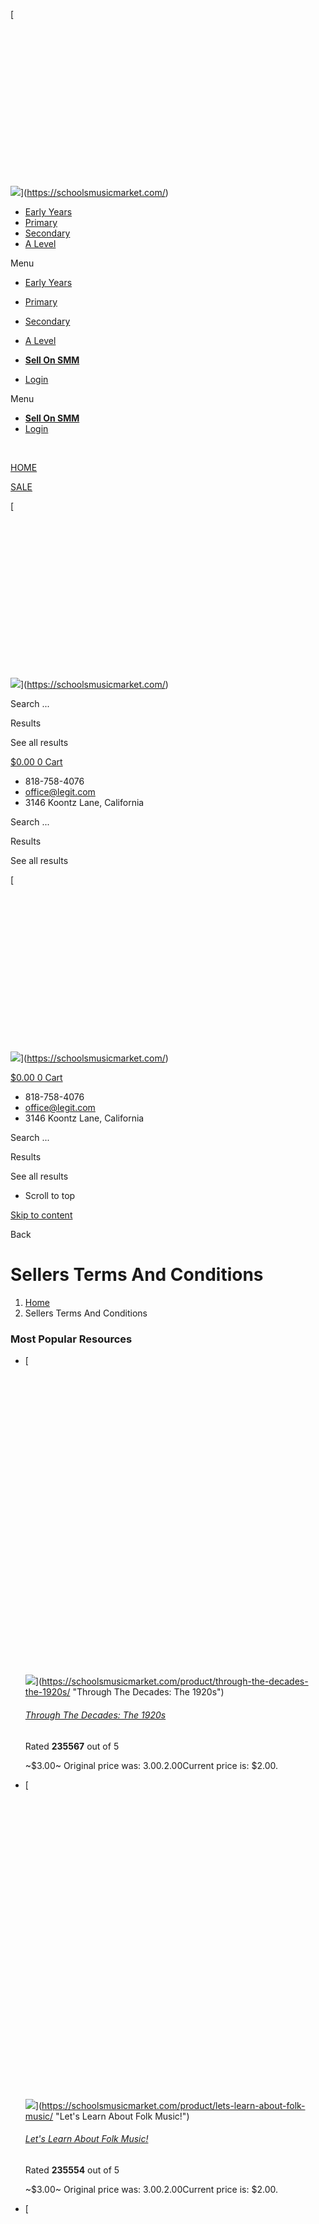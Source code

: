 [![](data:image/svg+xml,%3Csvg%20xmlns='http://www.w3.org/2000/svg'%20viewBox='0%200%20500%20250'%3E%3C/svg%3E)

![](https://schoolsmusicmarket.com/wp-content/uploads/2023/07/SMM-Logo.png)](https://schoolsmusicmarket.com/)

* [Early Years](https://schoolsmusicmarket.com/market/filter/year_group:87/)
* [Primary](https://schoolsmusicmarket.com/market/filter/year_group:88%2C89%2C90%2C91%2C92%2C93/)
* [Secondary](https://schoolsmusicmarket.com/market/filter/year_group:98%2C99%2C95%2C96%2C97/)
* [A Level](https://schoolsmusicmarket.com/market/filter/year_group:101%2C102/)

Menu

* [Early Years](https://schoolsmusicmarket.com/market/filter/year_group:87/)
* [Primary](https://schoolsmusicmarket.com/market/filter/year_group:88%2C89%2C90%2C91%2C92%2C93/)
* [Secondary](https://schoolsmusicmarket.com/market/filter/year_group:98%2C99%2C95%2C96%2C97/)
* [A Level](https://schoolsmusicmarket.com/market/filter/year_group:101%2C102/)

* [**Sell On SMM**](https://schoolsmusicmarket.com/sell-your-music-resources/)
* [Login](https://schoolsmusicmarket.com/login/)

Menu

* [**Sell On SMM**](https://schoolsmusicmarket.com/sell-your-music-resources/)
* [Login](https://schoolsmusicmarket.com/login/)

[](https://schoolsmusicmarket.com/cart/)

[](https://schoolsmusicmarket.com/wishlist/)

 [](https://schoolsmusicmarket.com/product/classroom-decor-music-labels-pack/)

[HOME](https://schoolsmusicmarket.com/seller-dashboard)

[SALE](https://schoolsmusicmarket.com/market/jsf/epro-products/sort/orderby%3Asales_number%3Border%3ADESC/)

[![](data:image/svg+xml,%3Csvg%20xmlns='http://www.w3.org/2000/svg'%20viewBox='0%200%20500%20250'%3E%3C/svg%3E)

![](https://schoolsmusicmarket.com/wp-content/uploads/2023/07/SMM-Logo.png)](https://schoolsmusicmarket.com/)

Search ...  

Results

See all results

[$0.00 0 Cart](#)

[](https://schoolsmusicmarket.com/seller-dashboard/)

* 818-758-4076
* office@legit.com
* 3146 Koontz Lane, California

Search ...  

Results

See all results

[![](data:image/svg+xml,%3Csvg%20xmlns='http://www.w3.org/2000/svg'%20viewBox='0%200%20500%20250'%3E%3C/svg%3E)

![](https://schoolsmusicmarket.com/wp-content/uploads/2023/07/SMM-Logo.png)](https://schoolsmusicmarket.com/)

[$0.00 0 Cart](#)

[](https://schoolsmusicmarket.com/seller-dashboard/)

* 818-758-4076
* office@legit.com
* 3146 Koontz Lane, California

Search ...  

Results

See all results

* Scroll to top
    

[Skip to content](#main)

Back

Sellers Terms And Conditions
============================

1. [Home](https://schoolsmusicmarket.com/)
2. Sellers Terms And Conditions

### Most Popular Resources

* [![](data:image/svg+xml,%3Csvg%20xmlns='http://www.w3.org/2000/svg'%20viewBox='0%200%20300%20300'%3E%3C/svg%3E)
    
    ![](https://schoolsmusicmarket.com/wp-content/uploads/2024/04/THE-1920S-750-x-500-px-300x300.png)](https://schoolsmusicmarket.com/product/through-the-decades-the-1920s/ "Through The Decades: The 1920s")
    
    ###### [Through The Decades: The 1920s](https://schoolsmusicmarket.com/product/through-the-decades-the-1920s/ "Through The Decades: The 1920s")
    
    Rated **235567** out of 5
    
    ~$3.00~ Original price was: $3.00.$2.00Current price is: $2.00.
    
* [![](data:image/svg+xml,%3Csvg%20xmlns='http://www.w3.org/2000/svg'%20viewBox='0%200%20300%20300'%3E%3C/svg%3E)
    
    ![](https://schoolsmusicmarket.com/wp-content/uploads/2024/04/FOLK-MUSIC-750-x-500-px-300x300.png)](https://schoolsmusicmarket.com/product/lets-learn-about-folk-music/ "Let's Learn About Folk Music!")
    
    ###### [Let's Learn About Folk Music!](https://schoolsmusicmarket.com/product/lets-learn-about-folk-music/ "Let's Learn About Folk Music!")
    
    Rated **235554** out of 5
    
    ~$3.00~ Original price was: $3.00.$2.00Current price is: $2.00.
    
* [![](data:image/svg+xml,%3Csvg%20xmlns='http://www.w3.org/2000/svg'%20viewBox='0%200%20300%20300'%3E%3C/svg%3E)
    
    ![](https://schoolsmusicmarket.com/wp-content/uploads/2024/04/JAZZ-MUSIC-750-x-500-px-300x300.png)](https://schoolsmusicmarket.com/product/lets-learn-about-jazz-music/ "Let's Learn About Jazz Music!")
    
    ###### [Let's Learn About Jazz Music!](https://schoolsmusicmarket.com/product/lets-learn-about-jazz-music/ "Let's Learn About Jazz Music!")
    
    Rated **235541** out of 5
    
    ~$3.00~ Original price was: $3.00.$2.00Current price is: $2.00.
    
* [![](data:image/svg+xml,%3Csvg%20xmlns='http://www.w3.org/2000/svg'%20viewBox='0%200%20300%20300'%3E%3C/svg%3E)
    
    ![](https://schoolsmusicmarket.com/wp-content/uploads/2024/04/BLUES-MUSIC-750-x-500-px-300x300.png)](https://schoolsmusicmarket.com/product/lets-learn-about-blues-music/ "Let's Learn About Blues Music!")
    
    ###### [Let's Learn About Blues Music!](https://schoolsmusicmarket.com/product/lets-learn-about-blues-music/ "Let's Learn About Blues Music!")
    
    Rated **235528** out of 5
    
    ~$3.00~ Original price was: $3.00.$2.00Current price is: $2.00.
    
* [![](data:image/svg+xml,%3Csvg%20xmlns='http://www.w3.org/2000/svg'%20viewBox='0%200%20300%20300'%3E%3C/svg%3E)
    
    ![](https://schoolsmusicmarket.com/wp-content/uploads/2024/04/COUNTRY-MUSIC-750-x-500-px-300x300.png)](https://schoolsmusicmarket.com/product/lets-learn-about-country-music/ "Let's Learn About Country Music!")
    
    ###### [Let's Learn About Country Music!](https://schoolsmusicmarket.com/product/lets-learn-about-country-music/ "Let's Learn About Country Music!")
    
    Rated **235515** out of 5
    
    ~$3.00~ Original price was: $3.00.$2.00Current price is: $2.00.
    

We'll send you everything you need to make this year's celebration unforgettable.

   

First Name 

Second Name 

Email 

School Type

Primary School Teacher Secondary School Teacher

Register For Free

### More From The Blog...

* ###### [Engaging Parents and the Community in Music Education](https://schoolsmusicmarket.com/engaging-parents-and-the-community-in-music-education/)
    
* ###### [Building Confidence and Performance Skills in Music Education](https://schoolsmusicmarket.com/building-confidence-and-performance-skills-in-music-education/)
    
* ###### [Utilising Online Resources and Apps in Music Education](https://schoolsmusicmarket.com/utilising-online-resources-and-apps-in-music-education/)
    

Welcome to Schools Music Market (referred to in this policy as “Schools Music Market,” “SMM,” “us,” “we,” or “our”). These Terms of Service (“Terms”) govern your relationship with SMM and provide important information about your legal rights.

By accessing and using our marketplace located at schoolsmusicmarket.com and related subdomains, you agree to abide by these Terms. Please read them carefully.

1. **Introduction**

1.1 SMM is an open platform that allows educators and creators to discover, buy, sell, and share original content for teaching and learning, classroom decor, and supplies (“Resources”). Resources may include electronically delivered files, digital products, streaming video, physical or used goods, and other product types. SMM reserves the right to withdraw Resources if they are deemed to be in breach of our terms. A Resource, together with its title, description, and other listing information, constitutes a “Resource Listing.” SMM does not own or sell Resources for or on behalf of Sellers.

2. **Purchases**

2.1 When making purchases on SMM, you are responsible for paying any amounts due, including applicable taxes. The list price for each item will be charged in GB Sterling. By placing an order, you represent and warrant that the billing information you’ve provided is accurate.

3. **Income Tax**

3.1 SMM does not pay income tax on your behalf to any tax authority. There is no withholding tax on any author royalty payments made by SMM to you. However, as a Seller, you may need to submit a tax return to the tax authorities to report and pay any income tax that may be due on your royalty payments.

4. **Sellers Outside Of The UK**

4.1 SMM permits the selling of Resources from outside the UK. As a Seller, you accept the responsibility to comply with the laws of the country you are located in. The SMM site supports multiple currencies for buyers, which is dependent on their IP address. However, the royalty you receive for each sale will be paid in the same currency as the price you have set for your Resource.

5. **Account Closure**

5.1 Closure by SMM: We may, at our discretion, close or suspend the Account of any Member at any time for any reason, with or without notice.

5.2 Closure by You: You have the right to close your SMM account at any time, without notice to us.

5.3 Effect of Account Closure: After your account is closed, you will no longer have access to your Account information, past purchases, uploaded Resources, and many of the features of our Services that require an Account. If you close your Account on your own, you can reopen it anytime by logging in again. If you would like SMM to close your Account permanently, please contact us.

5.4 If you’re a Seller, any Resources you’ve posted will no longer be searchable, and your Resource pages will not be available to Users. However, your paid Resources will remain accessible to the Accounts of Members who have previously purchased them.

6. **Discontinue Services**

6.1 We may change, suspend, or discontinue offering our Services at any time. Any suspension or discontinuation may result in the unavailability of your Account, Resources, and Content. We are not liable to you for any impact a change, suspension, or discontinuation may have, including the loss of access to purchased Resources or loss of income from the inability to sell Resources through our Services.

7. **Resource Licensing Policy**

7.1 License: Sellers own and maintain the intellectual property rights in their Resources and grant Members licenses to use such Resources. When you purchase a Resource, you are purchasing a license to use the Resource in accordance with the terms of this Resource Licensing Policy.

7.2 Individual License: An Individual License is a license that can only be assigned to a single specific individual user (“Assignee”) for their lifetime use. Individual Licenses are non-transferable and may not be used by or reallocated to a different Assignee. With an Individual License, the Seller grants the purchasing Member a non-exclusive, perpetual, irrevocable, non-transferable, non-sublicensable, worldwide, limited license to use the Resource for the purposes and under the conditions described below. Additional rights may be granted by the Seller.

7.3 Usage Permissions for Individual License:

7.3.1 Assign use of the Resource to one Assignee. Once an Assignee has been designated, the license cannot be used by any other individual, but additional licenses can be purchased as needed.

7.3.2 Use the Resource for personal, educational, and instructional purposes only (“Personal Use”). This includes using the Resource for personal study or teaching students.

7.3.3 Print and make copies of downloadable Resources as necessary for Personal Use. Copies may be made for students, classroom aides, and substitute teachers. Copies may also be made for review purposes by students’ parents, classroom observers, supervisors, or school administrators. Hard goods and video resources may not be copied, shared, or reproduced.

7.3.4 Deliver Resources electronically to Permitted Recipients. Resources may be electronically delivered to your students and, if necessary, their parent/caregiver. However, uploading Resources to websites, applications, shared drives, or other sites or services that enable access by anyone other than Permitted Recipients is prohibited.

7.3.5 Commercial Restrictions: You may not use the Resource, in whole or in part, for commercial purposes. This includes selling, using for advertising or marketing, or using in connection with a business or profit-making activity.

7.3.6 Sharing Restrictions: Except for electronic delivery to Permitted Recipients, you may not post or make the Resource available on any website, application, shared drive, or other sites or services.

7.4 Intellectual Property and Security:

7.4.1 All aspects of the Site and the Apps, including text, graphics, photographs, logos, videos, user interfaces, trademarks, computer code, and other content (collectively, “Site Assets”), are owned or controlled by SMM and are protected by intellectual property rights.

7.4.2 You may not use, reproduce, copy, modify, republish, perform, display, disassemble, reverse engineer, translate, or distribute Site Assets for any commercial purpose without explicit permission from SMM.

7.4.3 Prior to uploading any Content, you are responsible for ensuring that it does not contain or transmit viruses, malware, or other harmful software programs.

8. **Reporting Intellectual Property Violations:**

8.1 We respect the intellectual property rights of others and expect the same from our Sellers. Any material, information, communication, data, or anything else posted by a Seller must not infringe on the copyrights, trademarks, or patent rights of others. Sellers must ensure that their Resources are their original work or that they have a valid license or authorization to use any content created by someone else.

8.2 It is our policy to close the Accounts of Sellers who repeatedly or egregiously violate this policy.

9. **Marketplace Earnings and Payouts:**

9.1 Marketplace Earnings: When someone purchases a Seller’s Resource, the payment will be processed, and the royalties will be added to the Seller’s balance. Sellers can view their balance in the sales section of their vendor Dashboard.

9.2 Withdrawal of Balance: Sellers can manually withdraw their account balance to their designated payment method once it reaches the minimum withdrawal threshold specified by SMM. Withdrawal requests may be subject to processing fees or transaction charges imposed by the payment service provider.

9.3 Payment Schedule: SMM operates on a payment schedule, and Sellers can expect their earnings to be processed and paid out according to the schedule specified by SMM. However, please note that actual payment processing and transfer times may vary depending on the payment service provider and other external factors.

9.4 Taxes and Fees: Sellers are responsible for any taxes, fees, or other charges associated with their earnings from the marketplace. It is the Seller’s obligation to comply with all applicable tax laws and regulations, including reporting and payment of any taxes due on their earnings.

10. **Disclaimer of Warranty:**

10.1 SMM provides the marketplace and Services on an “as is” and “as available” basis. We make no representations or warranties of any kind, express or implied, regarding the accuracy, reliability, or availability of the Services or the Resources listed on the marketplace. Your use of the Services and Resources is at your own risk.

10.2 SMM does not warrant that the marketplace will meet your specific requirements, that the Services will be uninterrupted, timely, secure, or error-free, or that any errors or defects in the marketplace or Services will be corrected.

11. **Limitation of Liability:**

11.1 To the maximum extent permitted by applicable law, in no event shall SMM be liable for any indirect, incidental, special, consequential, or punitive damages, including but not limited to damages for loss of profits, goodwill, use, data, or other intangible losses, arising out of or in connection with your use of or inability to use the marketplace or Services.

11.2 SMM’s total liability to you for any claims arising out of or related to the marketplace or Services shall not exceed the total amount paid by you, if any, to SMM in the twelve (12) months prior to the event giving rise to such liability.

12. **Governing Law and Jurisdiction:**

12.1 These Terms and any disputes arising out of or in connection with them shall be governed by and construed in accordance with the laws of the United Kingdom.

12.2 Any legal actions or proceedings arising out of or relating to these Terms shall be brought exclusively in the courts of the United Kingdom, and you hereby consent to the personal jurisdiction of such courts.

Thank you for using Schools Music Market. We hope you find our platform beneficial for your educational needs. If you have any questions or concerns regarding these Terms, please contact us for further assistance.

Search for 

![](data:image/svg+xml,%3Csvg%20xmlns='http://www.w3.org/2000/svg'%20viewBox='0%200%20500%20250'%3E%3C/svg%3E)

![](https://schoolsmusicmarket.com/wp-content/uploads/2023/07/SMM-Logo.png)

[SALE](https://schoolsmusicmarket.com/market/jsf/epro-products/sort/orderby%3Asales_number%3Border%3ADESC/)

[LIST](https://www.schoolsmusicmarket.com/wishlist)

Browse Resources
----------------

Search ...   

Results

See all results

 [](https://schoolsmusicmarket.com/product/a-christmas-medley-band-score/)

###### Browse By Year/Grade

[EYFS](https://schoolsmusicmarket.com/market/jsf/epro-products/tax/year_group:87/)

[Year 1 / K](https://schoolsmusicmarket.com/market/filter/year_group:88/)

[Year 2 / Grade 1](https://schoolsmusicmarket.com/market/filter/year_group:89/) 

[Year 3 / Grade 2](https://schoolsmusicmarket.com/market/filter/year_group:90/)

[Year 4/ Grade 3](https://schoolsmusicmarket.com/market/filter/year_group:91/)

[Year 5/ Grade 4](https://schoolsmusicmarket.com/market/filter/year_group:92/)

[Year 6 / Grade 5](https://schoolsmusicmarket.com/market/filter/year_group:93/)

[Year 7 / Grade 6](https://schoolsmusicmarket.com/market/filter/year_group:95/)

[Year 8 / Grade 7](https://schoolsmusicmarket.com/market/filter/year_group:96/)

[Year 9 / Grade 8](https://schoolsmusicmarket.com/market/filter/year_group:97/)

[Year 10 / Grade 9](https://schoolsmusicmarket.com/market/filter/year_group:98/)

[Year 11 / Grade 10](https://schoolsmusicmarket.com/market/filter/year_group:99/)

[Year 12 / Grade 11](https://schoolsmusicmarket.com/market/filter/year_group:101/)

[Year 13 / Grade 12](https://schoolsmusicmarket.com/market/filter/year_group:102/)

###### Browse For Occasion

[Back To School](https://schoolsmusicmarket.com/market/filter/occasions:236/)

[Black History Month](https://schoolsmusicmarket.com/market/filter/occasions:169/)

[Christmas](https://schoolsmusicmarket.com/market/filter/occasions:166/)

[Easter](https://schoolsmusicmarket.com/market/filter/occasions:167/)

[Halloween](https://schoolsmusicmarket.com/market/filter/occasions:170/)

[Thanksgiving](https://schoolsmusicmarket.com/market/filter/occasions:168/)

[World Music Day](https://schoolsmusicmarket.com/market/filter/occasions:165/)

###### Browse By Keyword

[Body Percussion](https://schoolsmusicmarket.com/market/filter/keyword:162/)

[Composition](https://schoolsmusicmarket.com/market/filter/keyword:158/)

[Genres](https://schoolsmusicmarket.com/market/filter/keyword:197/)

[Improvisation](https://schoolsmusicmarket.com/market/filter/keyword:159/)

[Musical Instruments](https://schoolsmusicmarket.com/market/filter/keyword:196/)

[Notation](https://schoolsmusicmarket.com/market/filter/keyword:160/)

[Pulse](https://schoolsmusicmarket.com/market/filter/keyword:157/)

[Rhythm](https://schoolsmusicmarket.com/market/filter/keyword:156/)

[Singing](https://schoolsmusicmarket.com/market/filter/keyword:164/)

[Tonality](https://schoolsmusicmarket.com/market/filter/keyword:163/)

[World Music](https://schoolsmusicmarket.com/market/filter/keyword:161/)

###### Resource Type

[Assessment & Revision](https://schoolsmusicmarket.com/market/filter/resourcetype:188/)

[Audio, Music & Video](https://schoolsmusicmarket.com/market/filter/resourcetype:190/)

[Displays](https://schoolsmusicmarket.com/market/filter/resourcetype:194/)

[Games & Quizzes](https://schoolsmusicmarket.com/market/filter/resourcetype:189/)

[Lesson Plans](https://schoolsmusicmarket.com/market/filter/resourcetype:191/)

[Worksheets](https://schoolsmusicmarket.com/market/filter/resourcetype:195/)

[Login](https://schoolsmusicmarket.com/login)

[Sign Up As A Buyer](https://schoolsmusicmarket.com/wp-login.php?action=register)

[Sign Up As A Seller](https://schoolsmusicmarket.com/sell-your-music-resources/)

[Vist Seller Dashboard](https://schoolsmusicmarket.com/seller-dashboard/)

[My Account](https://schoolsmusicmarket.com/my-account/)

[My Orders](https://schoolsmusicmarket.com/my-account/orders/)

[Downloads](https://schoolsmusicmarket.com/my-account/downloads/)

[Become A Seller](https://schoolsmusicmarket.com/sell-your-music-resources/)

[Upload New Resource](https://schoolsmusicmarket.com/seller-dashboard/edit-product/add/)

[Log Out](http://schoolsmusicmarket.com/wp-login.php?action=logout)

![fbpx](https://www.facebook.com/tr?id=694577338779269&ev=PageView&noscript=1)

We noticed you're visiting from United States (US). We've updated our prices to United States (US) dollar for your shopping convenience. [Use Pound sterling instead.](https://schoolsmusicmarket.com/sellers-terms-and-conditions/?currency=GBP) [Dismiss](#)